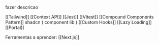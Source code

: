 fazer descricao 

[[Tailwind]]
[[Context API]]
[[Jest]]
[[Vitest]]
[[Compound Components Pattern]]
shadcn ( component lib )
[[Custom Hooks]]
[[Lazy Loading]]
[[Portal]]

Ferramentas a aprender:
	[[Next.js]]


